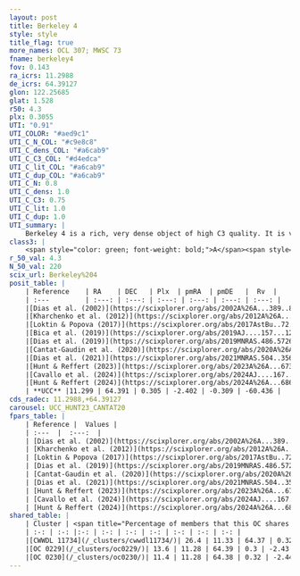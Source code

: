 ```yaml
---
layout: post
title: Berkeley 4
style: style
title_flag: true
more_names: OCL 307; MWSC 73
fname: berkeley4
fov: 0.143
ra_icrs: 11.2988
de_icrs: 64.39127
glon: 122.25685
glat: 1.528
r50: 4.3
plx: 0.3055
UTI: "0.91"
UTI_COLOR: "#aed9c1"
UTI_C_N_COL: "#c9e8c8"
UTI_C_dens_COL: "#a6cab9"
UTI_C_C3_COL: "#d4edca"
UTI_C_lit_COL: "#a6cab9"
UTI_C_dup_COL: "#a6cab9"
UTI_C_N: 0.8
UTI_C_dens: 1.0
UTI_C_C3: 0.75
UTI_C_lit: 1.0
UTI_C_dup: 1.0
UTI_summary: |
    Berkeley 4 is a rich, very dense object of high C3 quality. It is very well-studied in the literature. This object shares a moderate percentage of members with 3 later reported entries.
class3: |
    <span style="color: green; font-weight: bold;">A</span><span style="color: #FFC300; font-weight: bold;">B</span>
r_50_val: 4.3
N_50_val: 220
scix_url: Berkeley%204
posit_table: |
    | Reference    | RA    | DEC   | Plx  | pmRA  | pmDE   |  Rv  |
    | :---         | :---: | :---: | :---: | :---: | :---: | :---: |
    |[Dias et al. (2002)](https://scixplorer.org/abs/2002A%26A...389..871D) | 11.254 | 64.385 | -- | -3.21 | -1.3 | -- |
    |[Kharchenko et al. (2012)](https://scixplorer.org/abs/2012A%26A...543A.156K) | 11.268 | 64.382 | -- | -0.23 | 1.01 | -- |
    |[Loktin & Popova (2017)](https://scixplorer.org/abs/2017AstBu..72..257L) | 11.25 | 64.385 | -- | 1.112 | 1.163 | -- |
    |[Bica et al. (2019)](https://scixplorer.org/abs/2019AJ....157...12B) | 11.282 | 64.393 | -- | -- | -- | -- |
    |[Dias et al. (2019)](https://scixplorer.org/abs/2019MNRAS.486.5726D) | 11.254 | 64.385 | 0.284 | -2.421 | -0.269 | -53.13 |
    |[Cantat-Gaudin et al. (2020)](https://scixplorer.org/abs/2020A%26A...640A...1C) | 11.291 | 64.391 | 0.296 | -2.421 | -0.236 | -- |
    |[Dias et al. (2021)](https://scixplorer.org/abs/2021MNRAS.504..356D) | 11.273 | 64.389 | 0.291 | -2.427 | -0.233 | -- |
    |[Hunt & Reffert (2023)](https://scixplorer.org/abs/2023A%26A...673A.114H) | 11.299 | 64.39 | 0.306 | -2.409 | -0.298 | -63.639 |
    |[Cavallo et al. (2024)](https://scixplorer.org/abs/2024AJ....167...12C) | 11.293 | 64.397 | 0.306 | -- | -- | -- |
    |[Hunt & Reffert (2024)](https://scixplorer.org/abs/2024A%26A...686A..42H) | 11.299 | 64.39 | 0.306 | -2.409 | -0.298 | -63.639 |
    | **UCC** |11.299 | 64.391 | 0.305 | -2.402 | -0.309 | -60.436 | 
cds_radec: 11.2988,+64.39127
carousel: UCC_HUNT23_CANTAT20
fpars_table: |
    | Reference |  Values |
    | :---  |  :---:  |
    | [Dias et al. (2002)](https://scixplorer.org/abs/2002A%26A...389..871D) | `E(B-V)=0.83, Dist=2460.0, Age=7.1` |
    | [Kharchenko et al. (2012)](https://scixplorer.org/abs/2012A%26A...543A.156K) | `e_bv=0.7, distance=3300, log_age=7.3` |
    | [Loktin & Popova (2017)](https://scixplorer.org/abs/2017AstBu..72..257L) | `E(B-V)=0.198, Dmod=11.88, logt=7.7` |
    | [Dias et al. (2019)](https://scixplorer.org/abs/2019MNRAS.486.5726D) | `E(B-V)=0.65, Dist=2744, logAge=7.181, Z=0.005` |
    | [Cantat-Gaudin et al. (2020)](https://scixplorer.org/abs/2020A%26A...640A...1C) | `AVNN=2.16, DMNN=12.47, AgeNN=7.33` |
    | [Dias et al. (2021)](https://scixplorer.org/abs/2021MNRAS.504..356D) | `Av=2.222, Dist=2662, logage=7.118, [Fe/H]=-0.103` |
    | [Hunt & Reffert (2023)](https://scixplorer.org/abs/2023A%26A...673A.114H) | `AV50=2.441, diffAV50=1.426, MOD50=12.35, logAge50=7.237` |
    | [Cavallo et al. (2024)](https://scixplorer.org/abs/2024AJ....167...12C) | `AV50=2.29, dMod50=12.8, logAge50=7.02, [Fe/H]50=0.35` |
    | [Hunt & Reffert (2024)](https://scixplorer.org/abs/2024A%26A...686A..42H) | `MassJ=2170.57` |
shared_table: |
    | Cluster | <span title="Percentage of members that this OC shares with the ones listed">%</span>   | RA   | DEC   | Plx   | pmRA  | pmDE  | Rv | UTI |
    | :-: | :-: |:-: | :-: | :-: | :-: | :-: | :-: | :-: |
    |[CWWDL 11734](/_clusters/cwwdl11734/)| 26.4 | 11.33 | 64.37 | 0.32 | -2.43 | -0.37 | -- |0.12 |
    |[OC 0229](/_clusters/oc0229/)| 13.6 | 11.28 | 64.39 | 0.3 | -2.43 | -0.34 | -- |0.0 |
    |[OC 0230](/_clusters/oc0230/)| 11.4 | 11.28 | 64.38 | 0.32 | -2.44 | -0.36 | -- |0.0 |
---
```

